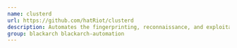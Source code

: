 ```yaml
---
name: clusterd
url: https://github.com/hatRiot/clusterd
description: Automates the fingerprinting, reconnaissance, and exploitation phases of an application server attack.
group: blackarch blackarch-automation
---
```

